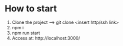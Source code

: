 # How to start

1. Clone the project --> git clone <insert http/ssh link>
2. npm i
3. npm run start
4. Access at: http://localhost:3000/



